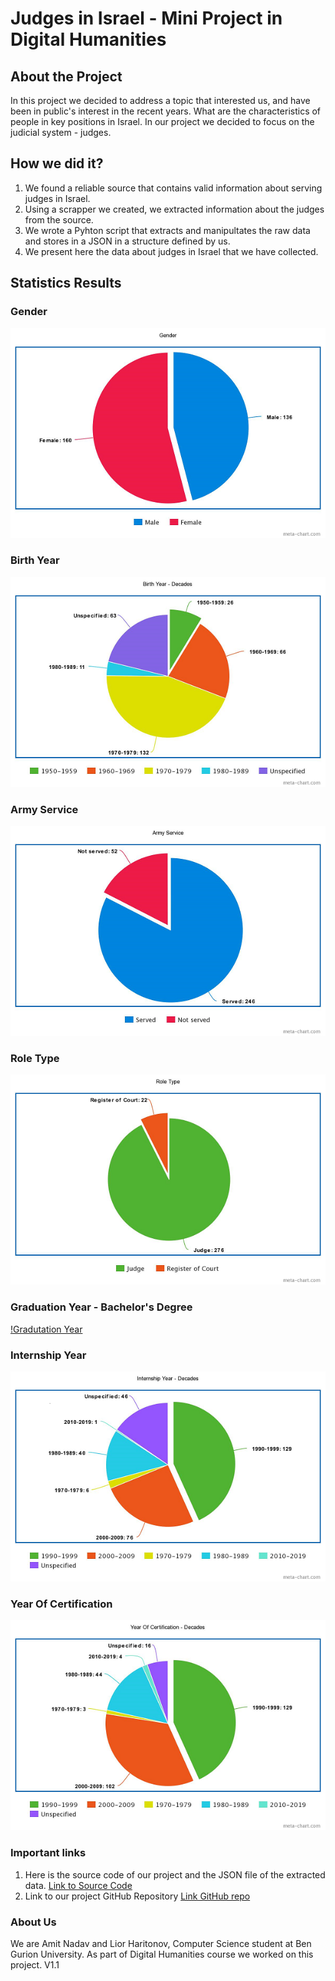 # Judges in Israel - Mini Project in Digital Humanities

## About the Project
In this project we decided to address a topic that interested us, and have been in public's interest in the recent years.
What are the characteristics of people in key positions in Israel. 
In our project we decided to focus on the judicial system - judges.

## How we did it?
1. We found a reliable source that contains valid information about serving judges in Israel.
2. Using a scrapper we created, we extracted information about the judges from the source.
3. We wrote a Pyhton script that extracts and manipultates the raw data and stores in a JSON in a structure defined by us.
4. We present here the data about judges in Israel that we have collected.


## Statistics Results

### **Gender**
![Gender](/resources./Gender.png)

### Birth Year
![Birth Year](/resources./Birth.png)

### Army Service
![Army service](/resources./Army.png)

### Role Type
![Role Type](/resources./Role.png)

### Graduation Year - Bachelor's Degree
[!Gradutation Year](/resources./Graduation.png)

### Internship Year
![Internship](/resources./Internship.png)

### Year Of Certification
![Certification](/resources./Certification.png)



### Important links
1. Here is the source code of our project and the JSON file of the extracted data.
   [Link to Source Code](https://github.com/lior84/Digital-Humanities-project/tree/master)
2. Link to our project GitHub Repository
   [Link GitHub repo](https://github.com/lior84/Digital-Humanities-project)
   
   
### About Us
We are Amit Nadav and Lior Haritonov, Computer Science student at Ben Gurion University.
As part of Digital Humanities course we worked on this project.
V1.1
